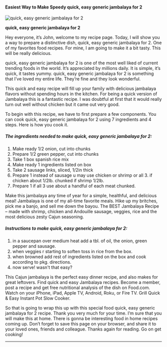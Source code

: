             

#### Easiest Way to Make Speedy quick, easy generic jambalaya for 2

![quick, easy generic jambalaya for 2](https://img-global.cpcdn.com/recipes/49295565/751x532cq70/quick-easy-generic-jambalaya-for-2-recipe-main-photo.jpg)

**quick, easy generic jambalaya for 2**

Hey everyone, it’s John, welcome to my recipe page. Today, I will show you a way to prepare a distinctive dish, quick, easy generic jambalaya for 2. One of my favorites food recipes. For mine, I am going to make it a bit tasty. This will be really delicious.

quick, easy generic jambalaya for 2 is one of the most well liked of current trending foods in the world. It’s appreciated by millions daily. It is simple, it’s quick, it tastes yummy. quick, easy generic jambalaya for 2 is something that I’ve loved my entire life. They’re fine and they look wonderful.

This quick and easy recipe will fill up your family with delicious jambalaya flavors without spending hours in the kitchen. For being a quick version of Jambalaya this is a fantastic recipe. I was doubtful at first that it would really turn out well without chicken but it came out very good.

To begin with this recipe, we have to first prepare a few components. You can cook quick, easy generic jambalaya for 2 using 7 ingredients and 4 steps. Here is how you cook it.

##### The ingredients needed to make quick, easy generic jambalaya for 2:

1.  Make ready 1/2 onion, cut into chunks
2.  Prepare 1/2 green pepper, cut into chunks
3.  Take 1 box spanish rice mix
4.  Make ready 1 ingredients listed on box
5.  Take 2 sausage links, sliced, 1/2in thick
6.  Prepare 1 instead of sausage u may use chicken or shrimp or all 3. if chicken about 1/2lb. chunked if shrimp 1/2lb.
7.  Prepare 1 if all 3 use about a handful of each meat chunked.

Make this jambalaya any time of year for a simple, healthful, and delicious meal! Jambalaya is one of my all-time favorite meals. Hike up my britches, pick me a banjo, and sell me down the bayou. The BEST Jambalaya Recipe – made with shrimp, chicken and Andouille sausage, veggies, rice and the most delicious zesty Cajun seasoning.

##### Instructions to make quick, easy generic jambalaya for 2:

1.  in a saucepan over medium heat add a tbl. of oil, the onion, green pepper and sausage.
2.  when veggies r starting to soften toss in rice from the box.
3.  when browned add rest of ingredients listed on the box and cook according to pkg. directions.
4.  now serve! wasn't that easy?

This Cajun jambalaya is the perfect easy dinner recipe, and also makes for great leftovers. Find quick and easy Jambalaya recipes. Become a member, post a recipe and get free nutritional analysis of the dish on Food.com. Watch on your iPhone, iPad, Apple TV, Android, Roku, or Fire TV. Grill Quick & Easy Instant Pot Slow Cooker.

So that is going to wrap this up with this special food quick, easy generic jambalaya for 2 recipe. Thank you very much for your time. I’m sure that you will make this at home. There is gonna be interesting food in home recipes coming up. Don’t forget to save this page on your browser, and share it to your loved ones, friends and colleague. Thanks again for reading. Go on get cooking!

* * *